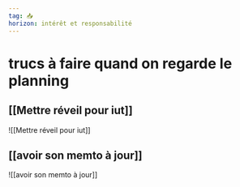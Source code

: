 ```yaml
---
tag: 📥
horizon: intérêt et responsabilité
---
```

# trucs à faire quand on regarde le planning
## [[Mettre réveil pour iut]]
![[Mettre réveil pour iut]]
## [[avoir son memto à jour]]
![[avoir son memto à jour]]